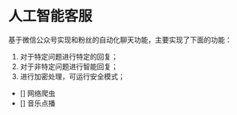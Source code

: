 # 人工智能客服

基于微信公众号实现和粉丝的自动化聊天功能，主要实现了下面的功能：

1. 对于特定问题进行特定的回复；
2. 对于非特定问题进行智能回复；
3. 进行加密处理，可运行安全模式；

- [] 网络爬虫
- [] 音乐点播 